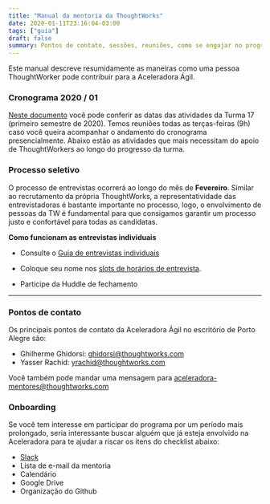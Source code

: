 ```yaml
---
title: "Manual da mentoria da ThoughtWorks"
date: 2020-01-11T23:16:04-03:00
tags: ["guia"]
draft: false
summary: Pontos de contato, sessões, reuniões, como se engajar no programa, etc.
---
```


Este manual descreve resumidamente as maneiras como uma pessoa ThoughtWorker pode contribuir para a Aceleradora Ágil.

### Cronograma 2020 / 01

[Neste documento](https://docs.google.com/document/d/1W4AcPIy7XADp4sBooBpEgpM4tNg0wfVszc-7URfFANM/edit?usp=sharing) você pode conferir as
datas das atividades da Turma 17 (primeiro semestre de 2020). Temos reuniões todas as terças-feiras (9h) caso você queira acompanhar o
andamento do cronograma presencialmente. Abaixo estão as atividades que mais necessitam do apoio de ThoughtWorkers ao longo do progresso
da turma.

### Processo seletivo

O processo de entrevistas ocorrerá ao longo do mês de __Fevereiro__. Similar ao recrutamento da própria ThoughtWorks, a representatividade
das entrevistadoras é bastante importante no processo, logo, o envolvimento de pessoas da TW é fundamental para que consigamos garantir um
processo justo e confortável para todas as candidatas.

__Como funcionam as entrevistas individuais__

- Consulte o [Guia de entrevistas individuais](https://docs.google.com/document/d/1W4AcPIy7XADp4sBooBpEgpM4tNg0wfVszc-7URfFANM/edit?usp=sharing)

- Coloque seu nome nos [slots de horários
  de entrevista](https://docs.google.com/spreadsheets/d/1923HoRKAat7F1e2vg88bwF3hq3zUdqPF22WKnB6eMHY/edit#gid=164852889).

- Participe da Huddle de fechamento


---

### Pontos de contato

Os principais pontos de contato da Aceleradora Ágil no escritório de Porto Alegre são:

 - Ghilherme Ghidorsi: ghidorsi@thoughtworks.com
 - Yasser Rachid: yrachid@thoughtworks.com

Você também pode mandar uma mensagem para aceleradora-mentores@thoughtworks.com

### Onboarding

Se você tem interesse em participar do programa por um período mais prolongado, seria interessante buscar alguém que já esteja envolvido na
Aceleradora para te ajudar a riscar os itens do checklist abaixo:

  - [Slack](http://aceleradoras.slack.com/)
  - Lista de e-mail da mentoria
  - Calendário
  - Google Drive
  - Organização do Github
